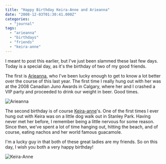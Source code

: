 ```yaml
---
title: "Happy Birthday Keira-Anne and Arieanna"
date: "2008-12-03T01:30:41.000Z"
categories: 
  - "journal"
tags: 
  - "arieanna"
  - "birthdays"
  - "friends"
  - "keira-anne"
---
```


I meant to post this earlier, but I've just been slammed these last few days. Today is a special day, as it's the birthday of two of my good friends.

The first is [Arieanna](http://blogaholics.ca), who I've been lucky enough to get to know a lot better over the course of this last year. The first time I really hung out with her was at the 2008 Canadian Juno Awards in Calgary, where her and I crashed a VIP party and proceeded to drink our weight in beer. Good times.

![Arieanna](http://farm4.static.flickr.com/3184/2729311074_491ac152bd.jpg?v=0)

The second birthday is of course [Keira-anne](http://www.keira-anne.com)'s. One of the first times I ever hung out with Keira was on a little dog walk out in Stanley Park. Having never met her before, I remember being a little nervous for some reason. Since then, we've spent a lot of time hanging out, hitting the beach, and of course, eating nachos and her world famous guacamole.

I'm a lucky guy in that both of these great ladies are my friends. So on this day, I wish you both a very happy birthday!

![Keira-Anne](http://farm2.static.flickr.com/1104/618919220_42260506b9.jpg?v=0)
